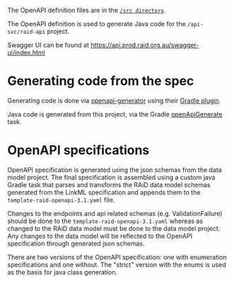 The OpenAPI definition files are in the [`/src directory`](./src).

The OpenAPI definition is used to generate Java code for the 
`/api-svc/raid-api` project.

Swagger UI can be found at https://api.prod.raid.org.au/swagger-ui/index.html 

# Generating code from the spec

Generating code is done via [openapi-generator](https://github.com/OpenAPITools/openapi-generator)
using their [Gradle plugin](https://github.com/OpenAPITools/openapi-generator/blob/master/modules/openapi-generator-gradle-plugin/README.adoc).

Java code is generated from this project, via the Gradle 
[openApiGenerate](./build.gradle) task.

# OpenAPI specifications

OpenAPI specification is generated using the json schemas from the data model project. The final specification is assembled using a custom java Gradle task that parses and transforms the RAiD data model schemas generated from the LinkML specification and appends them to the `template-raid-openapi-3.1.yaml` file. 

Changes to the endpoints and api related schemas (e.g. ValidationFailure) should be done to the `template-raid-openapi-3.1.yaml` whereas as changed to the RAiD data model must be done to the data model project. Any changes to the data model will be reflected to the OpenAPI specification through generated json schemas. 

There are two versions of the OpenAPI specification: one with enumeration specifications and one without. The "strict" version with the enums is used as the basis for java class generation.
